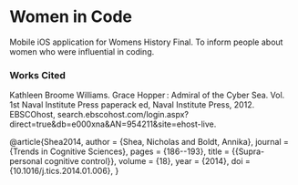 # Women in Code
Mobile iOS application for Womens History Final. To inform people about women who were influential in coding.

### Works Cited
Kathleen Broome Williams. Grace Hopper : Admiral of the Cyber Sea. Vol. 1st Naval Institute Press paperack ed, Naval Institute Press, 2012. EBSCOhost, search.ebscohost.com/login.aspx?direct=true&db=e000xna&AN=954211&site=ehost-live.


@article{Shea2014,
  author =        {Shea, Nicholas and Boldt, Annika},
  journal =       {Trends in Cognitive Sciences},
  pages =         {186--193},
  title =         {{Supra-personal cognitive control}},
  volume =        {18},
  year =          {2014},
  doi =           {10.1016/j.tics.2014.01.006},
}
